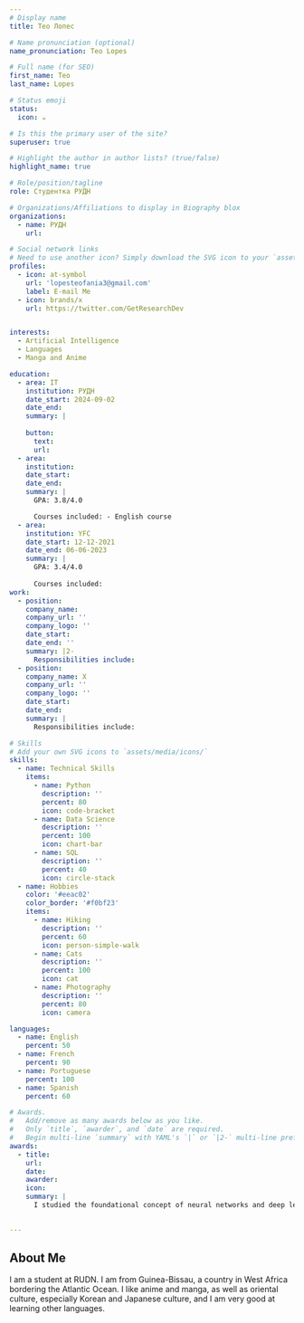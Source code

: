 ```yaml
---
# Display name
title: Тео Лопес

# Name pronunciation (optional)
name_pronunciation: Teo Lopes

# Full name (for SEO)
first_name: Teo
last_name: Lopes

# Status emoji
status:
  icon: ☕️

# Is this the primary user of the site?
superuser: true

# Highlight the author in author lists? (true/false)
highlight_name: true

# Role/position/tagline
role: Студентка РУДН

# Organizations/Affiliations to display in Biography blox
organizations:
  - name: РУДН
    url: 

# Social network links
# Need to use another icon? Simply download the SVG icon to your `assets/media/icons/` folder.
profiles:
  - icon: at-symbol
    url: 'lopesteofania3@gmail.com'
    label: E-mail Me
  - icon: brands/x
    url: https://twitter.com/GetResearchDev


interests:
  - Artificial Intelligence
  - Languages
  - Manga and Anime

education:
  - area: IT
    institution: РУДН
    date_start: 2024-09-02
    date_end: 
    summary: |
       
    button:
      text: 
      url: 
  - area: 
    institution: 
    date_start: 
    date_end: 
    summary: |
      GPA: 3.8/4.0

      Courses included: - English course
  - area: 
    institution: YFC
    date_start: 12-12-2021
    date_end: 06-06-2023
    summary: |
      GPA: 3.4/4.0
      
      Courses included:
work:
  - position: 
    company_name: 
    company_url: ''
    company_logo: ''
    date_start: 
    date_end: ''
    summary: |2-
      Responsibilities include:
  - position: 
    company_name: X
    company_url: ''
    company_logo: ''
    date_start: 
    date_end: 
    summary: |
      Responsibilities include:

# Skills
# Add your own SVG icons to `assets/media/icons/`
skills:
  - name: Technical Skills
    items:
      - name: Python
        description: ''
        percent: 80
        icon: code-bracket
      - name: Data Science
        description: ''
        percent: 100
        icon: chart-bar
      - name: SQL
        description: ''
        percent: 40
        icon: circle-stack
  - name: Hobbies
    color: '#eeac02'
    color_border: '#f0bf23'
    items:
      - name: Hiking
        description: ''
        percent: 60
        icon: person-simple-walk
      - name: Cats
        description: ''
        percent: 100
        icon: cat
      - name: Photography
        description: ''
        percent: 80
        icon: camera

languages:
  - name: English
    percent: 50
  - name: French
    percent: 90
  - name: Portuguese
    percent: 100
  - name: Spanish
    percent: 60 

# Awards.
#   Add/remove as many awards below as you like.
#   Only `title`, `awarder`, and `date` are required.
#   Begin multi-line `summary` with YAML's `|` or `|2-` multi-line prefix and indent 2 spaces below.
awards:
  - title: 
    url: 
    date: 
    awarder:
    icon: 
    summary: |
      I studied the foundational concept of neural networks and deep learning. By the end, I was familiar with the significant technological trends driving the rise of deep learning; build, train, and apply fully connected deep neural networks; implement efficient (vectorized) neural networks; identify key parameters in a neural network’s architecture; and apply deep learning to your own applications.

      
---
```


## About Me
I am a student at RUDN. I am from Guinea-Bissau, a country in West Africa bordering the Atlantic Ocean. I like anime and manga, as well as oriental culture, especially Korean and Japanese culture, and I am very good at learning other languages.

